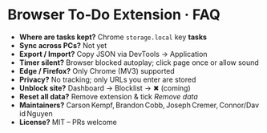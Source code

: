 # Browser To‑Do Extension · FAQ

- **Where are tasks kept?** Chrome `storage.local` key **tasks**  
- **Sync across PCs?** Not yet  
- **Export / Import?** Copy JSON via DevTools → Application  
- **Timer silent?** Browser blocked autoplay; click page once or allow sound  
- **Edge / Firefox?** Only Chrome (MV3) supported  
- **Privacy?** No tracking; only URLs you enter are stored  
- **Unblock site?** Dashboard → Blocklist → ✖ (coming)  
- **Reset all data?** Remove extension & tick *Remove data*  
- **Maintainers?** Carson Kempf, Brandon Cobb, Joseph Cremer, Connor/David Nguyen  
- **License?** MIT – PRs welcome